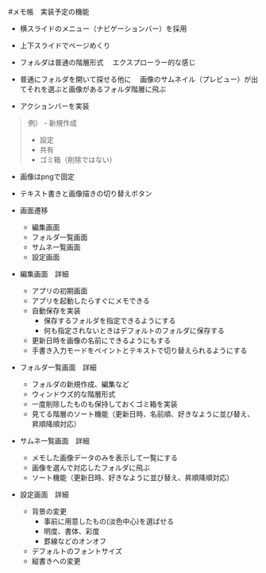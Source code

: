 #メモ帳　実装予定の機能

- 横スライドのメニュー（ナビゲーションバー）を採用

- 上下スライドでベージめくり

- フォルダは普通の階層形式
　エクスプローラー的な感じ

- 普通にフォルダを開いて探せる他に
　画像のサムネイル（プレビュー）が出てそれを選ぶと画像があるフォルダ階層に飛ぶ

- アクションバーを実装
> 例）	- 新規作成
>	- 設定
>	- 共有
>	- ゴミ箱（削除ではない）

- 画像はpngで固定

- テキスト書きと画像描きの切り替えボタン

- 画面遷移
	- 編集画面
	- フォルダ一覧画面
	- サムネ一覧画面
	- 設定画面

- 編集画面　詳細
	- アプリの初期画面
	- アプリを起動したらすぐにメモできる
	- 自動保存を実装
		- 保存するフォルダを指定できるようにする
		- 何も指定されないときはデフォルトのフォルダに保存する
	- 更新日時を画像の名前にできるようにもする
	- 手書き入力モードをペイントとテキストで切り替えられるようにする

- フォルダ一覧画面　詳細
	- フォルダの新規作成、編集など
	- ウィンドウズ的な階層形式
	- 一度削除したものも保持しておくゴミ箱を実装
	- 見てる階層のソート機能（更新日時、名前順、好きなように並び替え、昇順降順対応）

- サムネ一覧画面　詳細
	- メモした画像データのみを表示して一覧にする
	- 画像を選んで対応したフォルダに飛ぶ
	- ソート機能（更新日時、好きなように並び替え、昇順降順対応）

- 設定画面　詳細
	- 背景の変更
		- 事前に用意したもの(淡色中心)を選ばせる
		- 明度、書体、彩度
		- 罫線などのオンオフ
	- デフォルトのフォントサイズ
	- 縦書きへの変更
